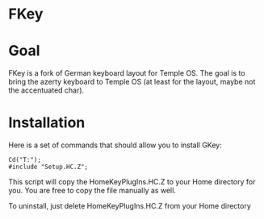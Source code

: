 # FKey

# Goal

FKey is a fork of German keyboard layout for Temple OS.
The goal is to bring the azerty keyboard to Temple OS (at least for the layout, maybe not the accentuated char).

# Installation

Here is a set of commands that should allow you to install GKey:

    Cd("T:");
    #include "Setup.HC.Z";
    
This script will copy the HomeKeyPlugIns.HC.Z to your Home directory for you.
You are free to copy the file manually as well.

To uninstall, just delete HomeKeyPlugIns.HC.Z from your Home directory
